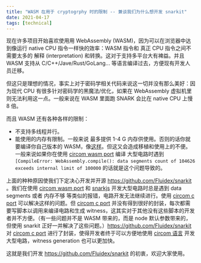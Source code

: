 ```yaml
---
title: "WASM 在用于 cryptogrphy 时的限制 -- 兼谈我们为什么想开发 snarkit"
date: 2021-04-17
tags: [technical]
---
```


现在许多项目开始喜欢使用用 WebAssembly (WASM)，因为可以在浏览器中达到像运行 native CPU 指令一样快的效率：WASM 指令和 真正 CPU 指令之间不需要太多的 解释 (interpretation) 和转换。这对于支持多平台大有裨益。并且 WASM 支持从 C/C++/Jave/Rust/GoLang... 等语言编译过去，方便现有开发人员迁移。

但这只是理想的情况，事实上对于密码学相关代码来说这一切并没有那么美好：因为现代 CPU 有很多针对密码学的黑魔法/优化，如果在 WebAssembly 虚拟机里则无法利用这一点。一般来说在 WASM 里面跑 SNARK 会比在 native CPU 上慢 8 倍。

而且 WASM 还有各种各样的限制：
+ 不支持多线程并行。
+ 能使用的内存有限制。一般来说 最多提供 1-4 G 内存供使用。否则的话你就要编译你自己版本的 WASM，像[这样](https://github.com/emscripten-core/emscripten/issues/8755#issuecomment-499682033)。但这又会造成移植和使用上的不便。一般来说如果你在使用 [circom wasm port](https://github.com/iden3/circom/tree/master/ports/wasm) 编译 大型电路时遇到 `[CompileError: WebAssembly.compile(): data segments count of 104626 exceeds internal limit of 100000` 的话就是这个问题导致的。

上面的种种原因使我们下定决心开发并开源 https://github.com/Fluidex/snarkit 。我们在使用 [circom wasm port](https://github.com/iden3/circom/tree/master/ports/wasm) 和 [snarkjs](https://github.com/iden3/snarkjs) 开发大型电路时总是遇到 data segments 或者 内存不够 等类似的报错，电路开发无法继续进行。使用 [circom c port](https://github.com/iden3/circom/tree/master/ports/c) 可以解决这样的问题。但 [circom c port](https://github.com/iden3/circom/tree/master/ports/c) 并没有得到很好的封装，每次都需要写脚本以调用来编译电路和生成 witness，这其实对于其他没有这些脚本的开发者并不方便。（有一些问题并不是 WASM 带来的，而是 node 默认参数带来的，但使用 snarkit 正好一并解决了这些问题。）https://github.com/Fluidex/snarkit 对 [circom c port](https://github.com/iden3/circom/tree/master/ports/c) 进行了封装，使得开发者终于可以方便地使用 [circom 语言](https://github.com/iden3/circom) 开发大型电路，witness generation 也可以更加快。

这就是我们开发 https://github.com/Fluidex/snarkit 的初衷，欢迎大家使用。
